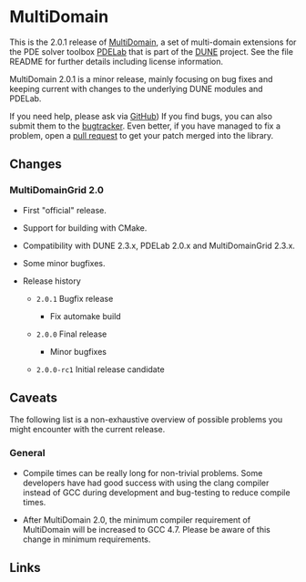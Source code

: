 MultiDomain
===========

This is the 2.0.1 release of [MultiDomain][1], a set of multi-domain
extensions for the PDE solver toolbox [PDELab][2] that is part of the [DUNE][3]
project. See the file README for further details including license information.

MultiDomain 2.0.1 is a minor release, mainly focusing on bug fixes and keeping
current with changes to the underlying DUNE modules and PDELab.

If you need help, please ask via [GitHub][1]) If you find bugs, you can also
submit them to the [bugtracker][4]. Even better, if you have managed to fix a
problem, open a [pull request][5] to get your patch merged into the library.


Changes
-------

### MultiDomainGrid 2.0

* First "official" release.

* Support for building with CMake.

* Compatibility with DUNE 2.3.x, PDELab 2.0.x and MultiDomainGrid 2.3.x.

* Some minor bugfixes.

* Release history

  * `2.0.1` Bugfix release
    * Fix automake build

  * `2.0.0` Final release
    * Minor bugfixes

  * `2.0.0-rc1` Initial release candidate


Caveats
-------

The following list is a non-exhaustive overview of possible problems you might
encounter with the current release.


### General

* Compile times can be really long for non-trivial problems. Some developers
  have had good success with using the clang compiler instead of GCC during
  development and bug-testing to reduce compile times.

* After MultiDomain 2.0, the minimum compiler requirement of MultiDomain will
  be increased to GCC 4.7. Please be aware of this change in minimum
  requirements.


Links
-----

[1]: http://github.com/smuething/dune-multidomain
[2]: http://dune-project.org/pdelab/
[3]: http://dune-project.org
[4]: https://github.com/smuething/dune-multidomain/issues
[5]: https://github.com/smuething/dune-multidomain/pulls
